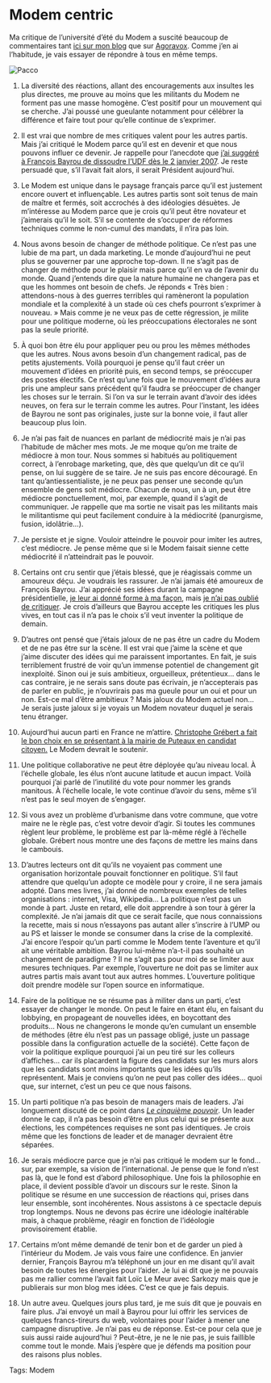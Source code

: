 # Modem centric

Ma critique de l’université d’été du Modem a suscité beaucoup de commentaires tant [ici sur mon blog](/2007/09/17/militantisme-ecole-de-mediocrite/) que sur [Agoravox](http://agoravox.fr/article.php3?id_article=29197). Comme j’en ai l’habitude, je vais essayer de répondre à tous en même temps.

![Pacco](https://tcrouzet.com/images_tc/20070920pacco.gif)

1. La diversité des réactions, allant des encouragements aux insultes les plus directes, me prouve au moins que les militants du Modem ne forment pas une masse homogène. C’est positif pour un mouvement qui se cherche. J’ai poussé une gueulante notamment pour célébrer la différence et faire tout pour qu’elle continue de s’exprimer.

2. Il est vrai que nombre de mes critiques valent pour les autres partis. Mais j’ai critiqué le Modem parce qu’il est en devenir et que nous pouvons influer ce devenir. Je rappelle pour l’anecdote que [j’ai suggéré à François Bayrou de dissoudre l’UDF dès le 2 janvier 2007](/2007/01/02/electrochoc-politique/). Je reste persuadé que, s’il l’avait fait alors, il serait Président aujourd’hui.

3. Le Modem est unique dans le paysage français parce qu’il est justement encore ouvert et influençable. Les autres partis sont soit tenus de main de maître et fermés, soit accrochés à des idéologies désuètes. Je m’intéresse au Modem parce que je crois qu’il peut être novateur et j’aimerais qu’il le soit. S’il se contente de s’occuper de réformes techniques comme le non-cumul des mandats, il n’ira pas loin.

4. Nous avons besoin de changer de méthode politique. Ce n’est pas une lubie de ma part, un dada marketing. Le monde d’aujourd’hui ne peut plus se gouverner par une approche top-down. Il ne s’agit pas de changer de méthode pour le plaisir mais parce qu’il en va de l’avenir du monde. Quand j’entends dire que la nature humaine ne changera pas et que les hommes ont besoin de chefs. Je réponds « Très bien : attendons-nous à des guerres terribles qui ramèneront la population mondiale et la complexité à un stade où ces chefs pourront s’exprimer à nouveau. » Mais comme je ne veux pas de cette régression, je milite pour une politique moderne, où les préoccupations électorales ne sont pas la seule priorité.

5. À quoi bon être élu pour appliquer peu ou prou les mêmes méthodes que les autres. Nous avons besoin d’un changement radical, pas de petits ajustements. Voilà pourquoi je pense qu’il faut créer un mouvement d’idées en priorité puis, en second temps, se préoccuper des postes électifs. Ce n’est qu’une fois que le mouvement d’idées aura pris une ampleur sans précédent qu’il faudra se préoccuper de changer les choses sur le terrain. Si l’on va sur le terrain avant d’avoir des idées neuves, on fera sur le terrain comme les autres. Pour l’instant, les idées de Bayrou ne sont pas originales, juste sur la bonne voie, il faut aller beaucoup plus loin.

6. Je n’ai pas fait de nuances en parlant de médiocrité mais je n’ai pas l’habitude de mâcher mes mots. Je me moque qu’on me traite de médiocre à mon tour. Nous sommes si habitués au politiquement correct, à l’enrobage marketing, que, dès que quelqu’un dit ce qu’il pense, on lui suggère de se taire. Je ne suis pas encore découragé. En tant qu’antiessentialiste, je ne peux pas penser une seconde qu’un ensemble de gens soit médiocre. Chacun de nous, un à un, peut être médiocre ponctuellement, moi, par exemple, quand il s’agit de communiquer. Je rappelle que ma sortie ne visait pas les militants mais le militantisme qui peut facilement conduire à la médiocrité (panurgisme, fusion, idolâtrie…).

7. Je persiste et je signe. Vouloir atteindre le pouvoir pour imiter les autres, c’est médiocre. Je pense même que si le Modem faisait sienne cette médiocrité il n’atteindrait pas le pouvoir.

8. Certains ont cru sentir que j’étais blessé, que je réagissais comme un amoureux déçu. Je voudrais les rassurer. Je n’ai jamais été amoureux de François Bayrou. J’ai apprécié ses idées durant la campagne présidentielle, [je leur ai donné forme à ma façon](/2007/04/19/le-vrai-bayrou/), mais [je n’ai pas oublié de critiquer](/2007/04/19/bayroumania-non-merci/). Je crois d’ailleurs que Bayrou accepte les critiques les plus vives, en tout cas il n’a pas le choix s’il veut inventer la politique de demain.

9. D’autres ont pensé que j’étais jaloux de ne pas être un cadre du Modem et de ne pas être sur la scène. Il est vrai que j’aime la scène et que j’aime discuter des idées qui me paraissent importantes. En fait, je suis terriblement frustré de voir qu’un immense potentiel de changement git inexploité. Sinon oui je suis ambitieux, orgueilleux, prétentieux… dans le cas contraire, je ne serais sans doute pas écrivain, je n’accepterais pas de parler en public, je n’ouvrirais pas ma gueule pour un oui et pour un non. Est-ce mal d’être ambitieux ? Mais jaloux du Modem actuel non… Je serais juste jaloux si je voyais un Modem novateur duquel je serais tenu étranger.

10. Aujourd’hui aucun parti en France ne m’attire. [Christophe Grébert a fait le bon choix en se présentant à la mairie de Puteaux en candidat citoyen.](/2007/09/10/grebert-et-l%e2%80%99e-parti/) Le Modem devrait le soutenir.

11. Une politique collaborative ne peut être déployée qu’au niveau local. À l’échelle globale, les élus n’ont aucune latitude et aucun impact. Voilà pourquoi j’ai parlé de l’inutilité du vote pour nommer les grands manitous. À l’échelle locale, le vote continue d’avoir du sens, même s’il n’est pas le seul moyen de s’engager.

12. Si vous avez un problème d’urbanisme dans votre commune, que votre maire ne le règle pas, c’est votre devoir d’agir. Si toutes les communes règlent leur problème, le problème est par là-même réglé à l’échelle globale. Grébert nous montre une des façons de mettre les mains dans le cambouis.

13. D’autres lecteurs ont dit qu’ils ne voyaient pas comment une organisation horizontale pouvait fonctionner en politique. S’il faut attendre que quelqu’un adopte ce modèle pour y croire, il ne sera jamais adopté. Dans mes livres, j’ai donné de nombreux exemples de telles organisations : internet, Visa, Wikipedia… La politique n’est pas un monde à part. Juste en retard, elle doit apprendre à son tour à gérer la complexité. Je n’ai jamais dit que ce serait facile, que nous connaissions la recette, mais si nous n’essayons pas autant aller s’inscrire à l’UMP ou au PS et laisser le monde se consumer dans la crise de la complexité. J’ai encore l’espoir qu’un parti comme le Modem tente l’aventure et qu’il ait une véritable ambition. Bayrou lui-même n’a-t-il pas souhaité un changement de paradigme ? Il ne s’agit pas pour moi de se limiter aux mesures techniques. Par exemple, l’ouverture ne doit pas se limiter aux autres partis mais avant tout aux autres hommes. L’ouverture politique doit prendre modèle sur l’open source en informatique.

14. Faire de la politique ne se résume pas à militer dans un parti, c’est essayer de changer le monde. On peut le faire en étant élu, en faisant du lobbying, en propageant de nouvelles idées, en boycottant des produits… Nous ne changerons le monde qu’en cumulant un ensemble de méthodes (être élu n’est pas un passage obligé, juste un passage possible dans la configuration actuelle de la société). Cette façon de voir la politique explique pourquoi j’ai un peu tiré sur les colleurs d’affiches… car ils placardent la figure des candidats sur les murs alors que les candidats sont moins importants que les idées qu’ils représentent. Mais je conviens qu’on ne peut pas coller des idées… quoi que, sur internet, c’est un peu ce que nous faisons.

15. Un parti politique n’a pas besoin de managers mais de leaders. J’ai longuement discuté de ce point dans [*Le cinquième pouvoir*](/le-cinquieme-pouvoir/). Un leader donne le cap, il n’a pas besoin d’être en plus celui qui se présente aux élections, les compétences requises ne sont pas identiques. Je crois même que les fonctions de leader et de manager devraient être séparées.

16. Je serais médiocre parce que je n’ai pas critiqué le modem sur le fond… sur, par exemple, sa vision de l’international. Je pense que le fond n’est pas là, que le fond est d’abord philosophique. Une fois la philosophie en place, il devient possible d’avoir un discours sur le reste. Sinon la politique se résume en une succession de réactions qui, prises dans leur ensemble, sont incohérentes. Nous assistons à ce spectacle depuis trop longtemps. Nous ne devons pas écrire une idéologie inaltérable mais, à chaque problème, réagir en fonction de l’idéologie provisoirement établie.

17. Certains m’ont même demandé de tenir bon et de garder un pied à l’intérieur du Modem. Je vais vous faire une confidence. En janvier dernier, François Bayrou m’a téléphoné un jour en me disant qu’il avait besoin de toutes les énergies pour l’aider. Je lui ai dit que je ne pouvais pas me rallier comme l’avait fait Loïc Le Meur avec Sarkozy mais que je publierais sur mon blog mes idées. C’est ce que je fais depuis.

18. Un autre aveu. Quelques jours plus tard, je me suis dit que je pouvais en faire plus. J’ai envoyé un mail à Bayrou pour lui offrir les services de quelques francs-tireurs du web, volontaires pour l’aider à mener une campagne disruptive. Je n’ai pas eu de réponse. Est-ce pour cela que je suis aussi raide aujourd’hui ? Peut-être, je ne le nie pas, je suis faillible comme tout le monde. Mais j’espère que je défends ma position pour des raisons plus nobles.

Tags: Modem